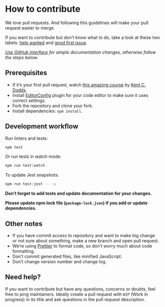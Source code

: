 # How to contribute

We love pull requests. And following this guidelines will make your pull request easier to merge.

If you want to contribute but don’t know what to do, take a look at these two labels: [help wanted](https://github.com/jmcdo29/zeldaplayn/issues?q=is%3Aissue+is%3Aopen+label%3A%22help+wanted%22) and [good first issue](https://github.com/jmcdo29/zeldaplay/issues?q=is%3Aissue+is%3Aopen+label%3A%22good+first+issue%22).

_[Use GitHub interface](https://blog.sapegin.me/all/open-source-for-everyone/) for simple documentation changes, otherwise follow the steps below._

## Prerequisites

- If it’s your first pull request, watch [this amazing course](http://makeapullrequest.com/) by [Kent C. Dodds](https://twitter.com/kentcdodds).
- Install [EditorConfig](http://editorconfig.org/) plugin for your code editor to make sure it uses correct settings.
- Fork the repository and clone your fork.
- Install dependencies: `npm install`.

## Development workflow

Run linters and tests:

```bash
npm test
```

Or run tests in watch mode:

```bash
npm run test:watch
```

To update Jest snapshots:

```bash
npm run test:jest -- -u
```

**Don’t forget to add tests and update documentation for your changes.**

**Please update npm lock file (`package-lock.json`) if you add or update dependencies.**

## Other notes

- If you have commit access to repository and want to make big change or not sure about something, make a new branch and open pull request.
- We’re using [Prettier](https://github.com/prettier/prettier) to format code, so don’t worry much about code formatting.
- Don’t commit generated files, like minified JavaScript.
- Don’t change version number and change log.

## Need help?

If you want to contribute but have any questions, concerns or doubts, feel free to ping maintainers. Ideally create a pull request with `WIP` (Work in progress) in its title and ask questions in the pull request description.
